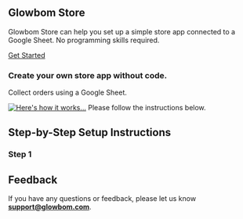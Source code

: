 ## Glowbom Store

Glowbom Store can help you set up a simple store app connected to a Google Sheet. No programming skills required.

[Get Started](https://glowbom.com/store/)

### Create your own store app without code.

Collect orders using a Google Sheet.

[![Here's how it works...](https://glowbom.com/store/img/store1.png)](https://glowbom.com/)
Please follow the instructions below.

## Step-by-Step Setup Instructions

### Step 1



## Feedback

If you have any questions or feedback, please let us know **support@glowbom.com**.
